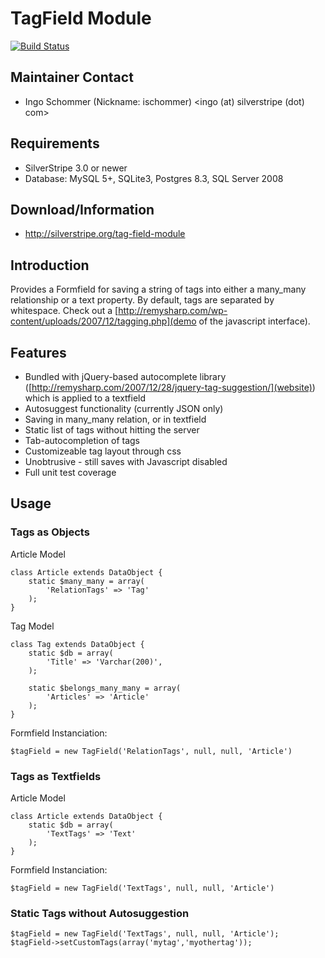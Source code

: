 # TagField Module

[![Build Status](https://secure.travis-ci.org/silverstripe-labs/silverstripe-tagfield.png?branch=master)](https://travis-ci.org/silverstripe-labs/silverstripe-tagfield)

## Maintainer Contact

 * Ingo Schommer (Nickname: ischommer) <ingo (at) silverstripe (dot) com>

## Requirements

 * SilverStripe 3.0 or newer
 * Database: MySQL 5+, SQLite3, Postgres 8.3, SQL Server 2008

## Download/Information

 * http://silverstripe.org/tag-field-module

## Introduction

Provides a Formfield for saving a string of tags into either a many_many relationship or a text property. By default, tags are separated by whitespace. Check out a [http://remysharp.com/wp-content/uploads/2007/12/tagging.php](demo of the javascript interface).

## Features

  * Bundled with jQuery-based autocomplete library ([http://remysharp.com/2007/12/28/jquery-tag-suggestion/](website)) which is applied to a textfield
  * Autosuggest functionality (currently JSON only)
  * Saving in many_many relation, or in textfield
  * Static list of tags without hitting the server
  * Tab-autocompletion of tags
  * Customizeable tag layout through css
  * Unobtrusive - still saves with Javascript disabled
  * Full unit test coverage

## Usage

### Tags as Objects

Article Model

	class Article extends DataObject {
		static $many_many = array(
			'RelationTags' => 'Tag'
		);
	}

Tag Model

	class Tag extends DataObject {
		static $db = array(
			'Title' => 'Varchar(200)',
		);

		static $belongs_many_many = array(
			'Articles' => 'Article'
		);
	}

Formfield Instanciation:

	$tagField = new TagField('RelationTags', null, null, 'Article')

### Tags as Textfields

Article Model

	class Article extends DataObject {
		static $db = array(
			'TextTags' => 'Text'
		);
	}

Formfield Instanciation:

	$tagField = new TagField('TextTags', null, null, 'Article')

### Static Tags without Autosuggestion

	$tagField = new TagField('TextTags', null, null, 'Article');
	$tagField->setCustomTags(array('mytag','myothertag'));
